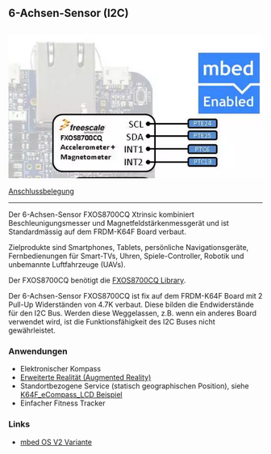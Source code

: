 ##  6-Achsen-Sensor (I2C)

![](../../images/actors/FXOS8700CQ.png) 

[Anschlussbelegung](https://developer.mbed.org/platforms/FRDM-K64F/#k64f-freedom-sensor-libraries-and)

- - -

Der 6-Achsen-Sensor FXOS8700CQ Xtrinsic kombiniert Beschleunigungsmesser und Magnetfeldstärkenmessgerät und ist Standardmässig auf dem FRDM-K64F Board verbaut.

Zielprodukte sind Smartphones, Tablets, persönliche Navigationsgeräte, Fernbedienungen für Smart-TVs, Uhren, Spiele-Controller, Robotik und unbemannte Luftfahrzeuge (UAVs).

Der FXOS8700CQ benötigt die [FXOS8700CQ Library](http://developer.mbed.org/users/JimCarver/code/FXOS8700Q/).

Der 6-Achsen-Sensor FXOS8700CQ ist fix auf dem FRDM-K64F Board mit 2 Pull-Up Widerständen von 4.7K verbaut. Diese bilden die Endwiderstände für den I2C Bus. Werden diese Weggelassen, z.B. wenn ein anderes Board verwendet wird, ist die Funktionsfähigkeit des I2C Buses nicht gewährleistet.

### Anwendungen 

*   Elektronischer Kompass
*   [Erweiterte Realität (Augmented Reality)](http://de.wikipedia.org/wiki/Erweiterte_Realit%C3%A4t)
*   Standortbezogene Service (statisch geographischen Position), siehe [K64F_eCompass_LCD Beispiel](http://developer.mbed.org/users/JimCarver/code/K64F_eCompass_LCD/)
*   Einfacher Fitness Tracker

### Links

*  [mbed OS V2 Variante](https://developer.mbed.org/compiler/#import:/teams/smdiotkit1ch/code/FXOS8700Q/)
